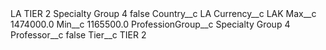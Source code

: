 <?xml version="1.0" encoding="UTF-8"?>
<CustomMetadata xmlns="http://soap.sforce.com/2006/04/metadata" xmlns:xsi="http://www.w3.org/2001/XMLSchema-instance" xmlns:xsd="http://www.w3.org/2001/XMLSchema">
    <label>LA TIER 2 Specialty Group 4</label>
    <protected>false</protected>
    <values>
        <field>Country__c</field>
        <value xsi:type="xsd:string">LA</value>
    </values>
    <values>
        <field>Currency__c</field>
        <value xsi:type="xsd:string">LAK</value>
    </values>
    <values>
        <field>Max__c</field>
        <value xsi:type="xsd:double">1474000.0</value>
    </values>
    <values>
        <field>Min__c</field>
        <value xsi:type="xsd:double">1165500.0</value>
    </values>
    <values>
        <field>ProfessionGroup__c</field>
        <value xsi:type="xsd:string">Specialty Group 4</value>
    </values>
    <values>
        <field>Professor__c</field>
        <value xsi:type="xsd:boolean">false</value>
    </values>
    <values>
        <field>Tier__c</field>
        <value xsi:type="xsd:string">TIER 2</value>
    </values>
</CustomMetadata>
